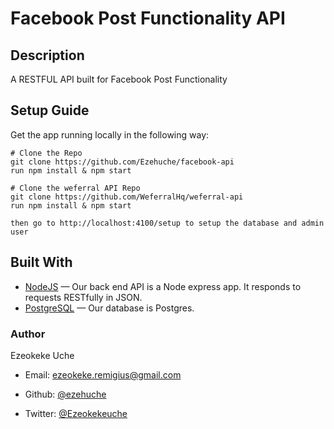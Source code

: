 <h1 >Facebook Post Functionality API</h1>


## Description
  A RESTFUL API built for Facebook Post Functionality

## Setup Guide
Get the app running locally in the following way:
```
# Clone the Repo
git clone https://github.com/Ezehuche/facebook-api
run npm install & npm start

# Clone the weferral API Repo
git clone https://github.com/WeferralHq/weferral-api
run npm install & npm start

then go to http://localhost:4100/setup to setup the database and admin user
```




## Built With
- [NodeJS](https://github.com/nodejs/node) &mdash; Our back end API is a Node express app. It responds to requests RESTfully in JSON.
- [PostgreSQL](http://www.postgresql.org/) &mdash; Our database is Postgres.

### Author
Ezeokeke Uche 
* Email: <ezeokeke.remigius@gmail.com>

* Github: [@ezehuche](https://github.com/ezehuche)
* Twitter: [@Ezeokekeuche](https://twitter.com/Ezeokekeuche)
